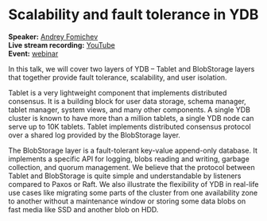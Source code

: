 # Scalability and fault tolerance in YDB

**Speaker:** [Andrey Fomichev](https://www.linkedin.com/in/andrey-fomichev)\
**Live stream recording:** [YouTube](https://www.youtube.com/watch?v=eYpyKXihGaY)\
**Event:** [webinar](http://charap.co/reading-group-special-session-scalability-and-fault-tolerance-in-ydb/)
 
In this talk, we will cover two layers of YDB – Tablet and BlobStorage layers that together provide fault tolerance, scalability, and user isolation.

Tablet is a very lightweight component that implements distributed consensus. It is a building block for user data storage, schema manager, tablet manager, system views, and many other components. A single YDB cluster is known to have more than a million tablets, a single YDB node can serve up to 10K tablets. Tablet implements distributed consensus protocol over a shared log provided by the BlobStorage layer.

The BlobStorage layer is a fault-tolerant key-value append-only database. It implements a specific API for logging, blobs reading and writing, garbage collection, and quorum management. We believe that the protocol between Tablet and BlobStorage is quite simple and understandable by listeners compared to Paxos or Raft. We also illustrate the flexibility of YDB in real-life use cases like migrating some parts of the cluster from one availability zone to another without a maintenance window or storing some data blobs on fast media like SSD and another blob on HDD.